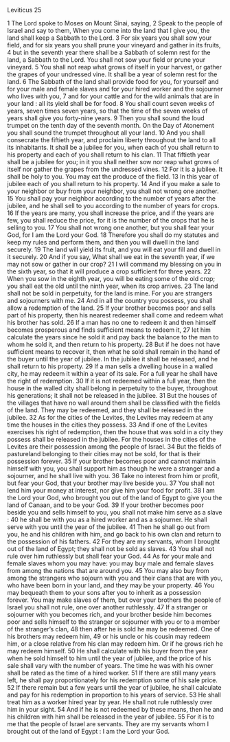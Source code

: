 Leviticus 25

1	The Lord spoke to Moses on Mount Sinai, saying,
2	Speak to the people of Israel and say to them, When you come into the land that I give you, the land shall keep a Sabbath to the Lord.
3	For six years you shall sow your field, and for six years you shall prune your vineyard and gather in its fruits,
4	but in the seventh year there shall be a Sabbath of solemn rest for the land, a Sabbath to the Lord. You shall not sow your field or prune your vineyard.
5	You shall not reap what grows of itself in your harvest, or gather the grapes of your undressed vine. It shall be a year of solemn rest for the land.
6	The Sabbath of the land shall provide food for you, for yourself and for your male and female slaves and for your hired worker and the sojourner who lives with you,
7	and for your cattle and for the wild animals that are in your land : all its yield shall be for food.
8	You shall count seven weeks of years, seven times seven years, so that the time of the seven weeks of years shall give you forty-nine years.
9	Then you shall sound the loud trumpet on the tenth day of the seventh month. On the Day of Atonement you shall sound the trumpet throughout all your land.
10	And you shall consecrate the fiftieth year, and proclaim liberty throughout the land to all its inhabitants. It shall be a jubilee for you, when each of you shall return to his property and each of you shall return to his clan.
11	That fiftieth year shall be a jubilee for you; in it you shall neither sow nor reap what grows of itself nor gather the grapes from the undressed vines.
12	For it is a jubilee. It shall be holy to you. You may eat the produce of the field.
13	In this year of jubilee each of you shall return to his property.
14	And if you make a sale to your neighbor or buy from your neighbor, you shall not wrong one another.
15	You shall pay your neighbor according to the number of years after the jubilee, and he shall sell to you according to the number of years for crops.
16	If the years are many, you shall increase the price, and if the years are few, you shall reduce the price, for it is the number of the crops that he is selling to you.
17	You shall not wrong one another, but you shall fear your God, for I am the Lord your God.
18	Therefore you shall do my statutes and keep my rules and perform them, and then you will dwell in the land securely.
19	The land will yield its fruit, and you will eat your fill and dwell in it securely.
20	And if you say, What shall we eat in the seventh year, if we may not sow or gather in our crop?
21	I will command my blessing on you in the sixth year, so that it will produce a crop sufficient for three years.
22	When you sow in the eighth year, you will be eating some of the old crop; you shall eat the old until the ninth year, when its crop arrives.
23	The land shall not be sold in perpetuity, for the land is mine. For you are strangers and sojourners with me.
24	And in all the country you possess, you shall allow a redemption of the land.
25	If your brother becomes poor and sells part of his property, then his nearest redeemer shall come and redeem what his brother has sold.
26	If a man has no one to redeem it and then himself becomes prosperous and finds sufficient means to redeem it,
27	let him calculate the years since he sold it and pay back the balance to the man to whom he sold it, and then return to his property.
28	But if he does not have sufficient means to recover it, then what he sold shall remain in the hand of the buyer until the year of jubilee. In the jubilee it shall be released, and he shall return to his property.
29	If a man sells a dwelling house in a walled city, he may redeem it within a year of its sale. For a full year he shall have the right of redemption.
30	If it is not redeemed within a full year, then the house in the walled city shall belong in perpetuity to the buyer, throughout his generations; it shall not be released in the jubilee.
31	But the houses of the villages that have no wall around them shall be classified with the fields of the land. They may be redeemed, and they shall be released in the jubilee.
32	As for the cities of the Levites, the Levites may redeem at any time the houses in the cities they possess.
33	And if one of the Levites exercises his right of redemption, then the house that was sold in a city they possess shall be released in the jubilee. For the houses in the cities of the Levites are their possession among the people of Israel.
34	But the fields of pastureland belonging to their cities may not be sold, for that is their possession forever.
35	If your brother becomes poor and cannot maintain himself with you, you shall support him as though he were a stranger and a sojourner, and he shall live with you.
36	Take no interest from him or profit, but fear your God, that your brother may live beside you.
37	You shall not lend him your money at interest, nor give him your food for profit.
38	I am the Lord your God, who brought you out of the land of Egypt to give you the land of Canaan, and to be your God.
39	If your brother becomes poor beside you and sells himself to you, you shall not make him serve as a slave :
40	he shall be with you as a hired worker and as a sojourner. He shall serve with you until the year of the jubilee.
41	Then he shall go out from you, he and his children with him, and go back to his own clan and return to the possession of his fathers.
42	For they are my servants, whom I brought out of the land of Egypt; they shall not be sold as slaves.
43	You shall not rule over him ruthlessly but shall fear your God.
44	As for your male and female slaves whom you may have: you may buy male and female slaves from among the nations that are around you.
45	You may also buy from among the strangers who sojourn with you and their clans that are with you, who have been born in your land, and they may be your property.
46	You may bequeath them to your sons after you to inherit as a possession forever. You may make slaves of them, but over your brothers the people of Israel you shall not rule, one over another ruthlessly.
47	If a stranger or sojourner with you becomes rich, and your brother beside him becomes poor and sells himself to the stranger or sojourner with you or to a member of the stranger’s clan,
48	then after he is sold he may be redeemed. One of his brothers may redeem him,
49	or his uncle or his cousin may redeem him, or a close relative from his clan may redeem him. Or if he grows rich he may redeem himself.
50	He shall calculate with his buyer from the year when he sold himself to him until the year of jubilee, and the price of his sale shall vary with the number of years. The time he was with his owner shall be rated as the time of a hired worker.
51	If there are still many years left, he shall pay proportionately for his redemption some of his sale price.
52	If there remain but a few years until the year of jubilee, he shall calculate and pay for his redemption in proportion to his years of service.
53	He shall treat him as a worker hired year by year. He shall not rule ruthlessly over him in your sight.
54	And if he is not redeemed by these means, then he and his children with him shall be released in the year of jubilee.
55	For it is to me that the people of Israel are servants. They are my servants whom I brought out of the land of Egypt : I am the Lord your God.

